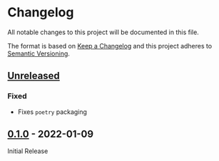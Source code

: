 Changelog
=========
All notable changes to this project will be documented in this file.

The format is based on [Keep a Changelog](http://keepachangelog.com/en/1.0.0/)
and this project adheres to [Semantic Versioning](http://semver.org/spec/v2.0.0.html).

[Unreleased](https://github.com/jshwi/gitspy/compare/v0.1.0...HEAD)
------------------------------------------------------------------------
### Fixed
- Fixes `poetry` packaging

[0.1.0](https://github.com/jshwi/gitspy/releases/tag/v0.1.0) - 2022-01-09
------------------------------------------------------------------------
Initial Release
